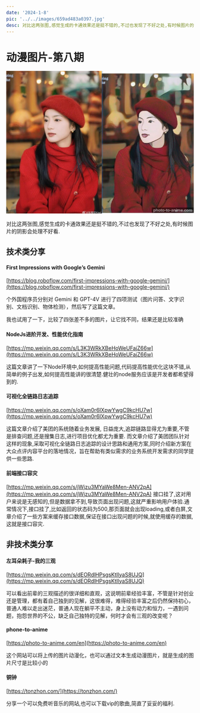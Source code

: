 ```yaml
---
date: '2024-1-8'
pic: '../../images/659ad483a0397.jpg'
desc: 对比这两张图,感觉生成的卡通效果还是挺不错的,不过也发现了不好之处,有时候图片的阴影会处理不好看.
---
```

# 动漫图片-第八期



![Snipaste_2024-01-08_00-41-51.jpg](../../images/659ad483a0397.jpg)

对比这两张图,感觉生成的卡通效果还是挺不错的,不过也发现了不好之处,有时候图片的阴影会处理不好看.

## 技术类分享


#### First Impressions with Google’s Gemini

[https://blog.roboflow.com/first-impressions-with-google-gemini/](https://blog.roboflow.com/first-impressions-with-google-gemini/)

个外国程序员分别对 Gemini 和 GPT-4V 进行了四项测试（图片问答、文字识别、文档识别、物体检测），然后写了这篇文章。

我也试用了一下，比较了四张差不多的图片，让它找不同，结果还是比较准确

#### NodeJs进阶开发、性能优化指南

[https://mp.weixin.qq.com/s/L3K3WRkXBeHoWeUFajZ66w](https://mp.weixin.qq.com/s/L3K3WRkXBeHoWeUFajZ66w)

这篇文章讲了一下Node环境中,如何提高性能问题,代码提高性能优化这块不错,从简单的例子出发,如何提高性能讲的很清楚.健壮的node服务应该是开发者都希望得到的.


#### 可视化全链路日志追踪

[https://mp.weixin.qq.com/s/oXam0r6IXpwYwgC9kcHU7w](https://mp.weixin.qq.com/s/oXam0r6IXpwYwgC9kcHU7w)

这篇文章介绍了美团的系统随着业务发展, 日益庞大,追踪链路显得尤为重要,不管是排查问题,还是搜集日志,进行项目优化都尤为重要. 而文章介绍了美团团队针对这样的现象,采取可视化全链路日志追踪的设计思路和通用方案,同时介绍新方案在大众点评内容平台的落地情况，旨在帮助有类似需求的业务系统开发需求的同学提供一些思路.


#### 前端接口容灾
[https://mp.weixin.qq.com/s/jWjzu3MYaWe8Men-ANV2pA](https://mp.weixin.qq.com/s/jWjzu3MYaWe8Men-ANV2pA)
接口挂了,这对用户来说是无感知的,但是数据拿不到,导致页面出现问题,这就严重影响用户体验.通常情况下,接口挂了,比如返回的状态码为500,那页面就会出现loading,或者白屏,文章介绍了一些方案来缓存接口数据,保证在接口出现问题的时候,就使用缓存的数据,这就是接口容灾.


## 非技术类分享


#### 左耳朵耗子-我的三观

[https://mp.weixin.qq.com/s/dEORdlHPsgsKtIlyaS8UJQ](https://mp.weixin.qq.com/s/dEORdlHPsgsKtIlyaS8UJQ)

可以看出前辈的三观描述的很详细和直观，这说明前辈经验丰富，不管是针对创业还是管理，都有着自己独到的见解，这很难得，难得经验丰富之后仍然保持初心，普通人难以走出迷茫，普通人现在躺平不主动，身上没有动力和恒力，一遇到问题，抱怨世界的不公，缺乏自己独特的见解，何时才会有三观的改变呢？


#### phone-to-anime
[https://photo-to-anime.com/en](https://photo-to-anime.com/en)

这个网站可以将上传的图片动漫化，也可以通过文本生成动漫图片，就是生成的图片尺寸是比较小的

#### 铜钟

[https://tonzhon.com/](https://tonzhon.com/)

分享一个可以免费听音乐的网站,也可以下载vip的歌曲,简直了妥妥的福利.




